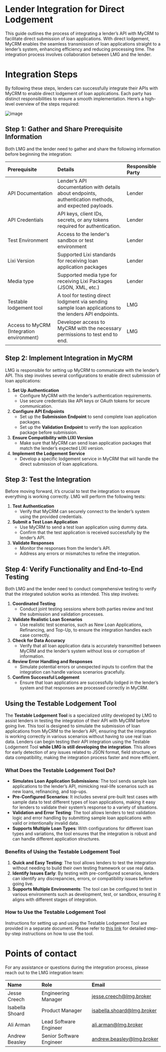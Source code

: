 # Lender Integration for Direct Lodgement

This guide outlines the process of integrating a lender’s API with MyCRM to facilitate direct submission of loan applications. With direct lodgement, MyCRM enables the seamless transmission of loan applications straight to a lender’s system, enhancing efficiency and reducing processing time. The integration process involves collaboration between LMG and the lender. 

# Integration Steps

By following these steps, lenders can successfully integrate their APIs with MyCRM to enable direct lodgement of loan applications. Each party has distinct responsibilities to ensure a smooth implementation. Here’s a high-level overview of the steps required:


![image](https://github.com/user-attachments/assets/71a09fa8-d220-4971-a784-91d5a6683c78)


## Step 1: Gather and Share Prerequisite Information

Both LMG and the lender need to gather and share the following information before beginning the integration:

| Prerequisite | Details | Responsible Party |
| :---- | :---- | :---- |
| API Documentation | Lender’s API documentation with details about endpoints, authentication methods, and expected payloads. | Lender |
| API Credentials | API keys, client IDs, secrets, or any tokens required for authentication. | Lender |
| Test Environment | Access to the lender's sandbox or test environment | Lender |
| Lixi Version | Supported Lixi standards for receiving loan application packages | Lender |
| Media type | Supported media type for receiving Lixi Packages (JSON, XML, etc.) | Lender |
| Testable lodgement tool | A tool for testing direct lodgment via sending sample loan applications to the lenders API endpoints. | LMG |
| Access to MyCRM (Integration environment) | Developer access to MyCRM with the necessary permissions to test end to end. | LMG |

## Step 2: Implement Integration in MyCRM 

LMG is responsible for setting up MyCRM to communicate with the lender’s API. This step involves several configurations to enable direct submission of loan applications:

1. **Set Up Authentication**  
   * Configure MyCRM with the lender’s authentication requirements.  
   * Use secure credentials like API keys or OAuth tokens for secure communication.  
2. **Configure API Endpoints**  
   * Set up the **Submission Endpoint** to send complete loan application packages.  
   * Set up the **Validation Endpoint** to verify the loan application package before submission.  
3. **Ensure Compatibility with LIXI Version**  
   * Make sure that MyCRM can send loan application packages that match the lender’s expected LIXI version.  
4. **Implement the Lodgement Service**  
   * Develop a specific lodgement service in MyCRM that will handle the direct submission of loan applications.

## Step 3: Test the Integration

Before moving forward, it’s crucial to test the integration to ensure everything is working correctly. LMG will perform the following tests:

1. **Test Authentication**  
   * Verify that MyCRM can securely connect to the lender’s system using the provided credentials.  
2. **Submit a Test Loan Application**  
   * Use MyCRM to send a test loan application using dummy data.  
   * Confirm that the test application is received successfully by the lender’s API.  
3. **Validate Responses**  
   * Monitor the responses from the lender’s API.  
   * Address any errors or mismatches to refine the integration.

## Step 4: Verify Functionality and End-to-End Testing

Both LMG and the lender need to conduct comprehensive testing to verify that the integrated solution works as intended. This step involves:

1. **Coordinated Testing**  
   * Conduct joint testing sessions where both parties review and test the submission and validation processes.  
2. **Validate Realistic Loan Scenarios**  
   * Use realistic test scenarios, such as New Loan Applications, Refinancing, and Top-Up, to ensure the integration handles each case correctly.  
3. **Check for Data Accuracy**  
   * Verify that all loan application data is accurately transmitted between MyCRM and the lender’s system without loss or corruption of information.  
4. **Review Error Handling and Responses**  
   * Simulate potential errors or unexpected inputs to confirm that the integration can handle various scenarios gracefully.  
5. **Confirm Successful Lodgement**  
   * Ensure that loan applications are successfully lodged in the lender’s system and that responses are processed correctly in MyCRM.

## Using the Testable Lodgement Tool 

The **Testable Lodgement Tool** is a specialized utility developed by LMG to assist lenders in testing the integration of their API with MyCRM before going live. This tool is designed to simulate the submission of loan applications from MyCRM to the lender’s API, ensuring that the integration is working correctly in various scenarios without having to use real loan data. Lenders can begin testing their API integration using the Testable Lodgement Tool **while LMG is still developing the integration**. This allows for early detection of any issues related to JSON format, field structure, or data compatibility, making the integration process faster and more efficient.

### What Does the Testable Lodgement Tool Do?

* **Simulates Loan Application Submissions**: The tool sends sample loan applications to the lender’s API, mimicking real-life scenarios such as new loans, refinancing, and top-ups.  
* **Pre-Configured Scenarios**: It includes several pre-built test cases with sample data to test different types of loan applications, making it easy for lenders to validate their system’s response to a variety of situations.  
* **Validation and Error Testing**: The tool allows lenders to test validation logic and error handling by submitting sample loan applications with valid or intentionally invalid data.  
* **Supports Multiple Loan Types**: With configurations for different loan types and variations, the tool ensures that the integration is robust and can handle different application structures.

### Benefits of Using the Testable Lodgement Tool

1. **Quick and Easy Testing**: The tool allows lenders to test the integration without needing to build their own testing framework or use real data.  
2. **Identify Issues Early**: By testing with pre-configured scenarios, lenders can identify any discrepancies, errors, or compatibility issues before going live.  
3. **Supports Multiple Environments**: The tool can be configured to test in various environments such as development, test, or sandbox, ensuring it aligns with different stages of integration.

### How to Use the Testable Lodgement Tool

Instructions for setting up and using the Testable Lodgement Tool are provided in a separate document. Please refer to [this link](https://github.com/loanmarket/mycrm-lender-integration/blob/main/Testable%20Lodgement%20Tool.md) for detailed step-by-step instructions on how to use the tool.



# Points of contact

For any assistance or questions during the integration process, please reach out to the LMG integration team:

| Name | Role | Email |
| :---- | :---- | :---- |
| Jesse Creech | Engineering Manager | jesse.creech@lmg.broker |
| Isabella Shoard | Product Manager | isabella.shoard@lmg.broker |
| Ali Arman | Lead Software Engineer | ali.arman@lmg.broker |
| Andrew Beasley | Senior Software Engineer | andrew.beasley@lmg.broker |

